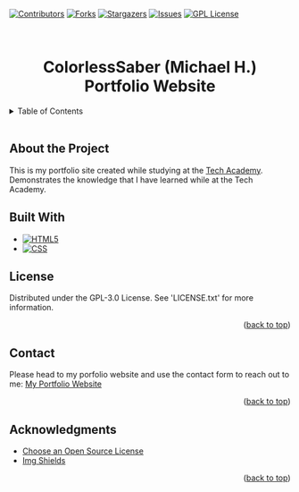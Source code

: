 <a id="readme-top"></a>


<!-- Project Sheilds -->
[![Contributors][contributors-shield]][contributors-url]
[![Forks][forks-shield]][forks-url]
[![Stargazers][stars-shield]][stars-url]
[![Issues][issues-shield]][issues-url]
[![GPL License][license-shield]][license-url]

<!-- Project Title -->
<br>
<div>
    <h1 style="text-align:center">ColorlessSaber (Michael H.) Portfolio Website</h1>
</div>

<!-- Table of Contents -->
<details>
    <summary>Table of Contents</summary>
    <ol>
        <li><a href="#about-the-project">About the Project</a></li>
        <li><a href="#built-with">Built With</a></li>
        <li><a href="#license">License</a></li>
        <li><a href="#contact">Contact</a></li>
        <li><a href="#acknowledgements">acknowledgements</a></li>
    </ol>
</details>
<br>

<!-- About the Project -->
## About the Project
This is my portfolio site created while studying at the [Tech Academy][tech-academy-url].<br>
Demonstrates the knowledge that I have learned while at the Tech Academy.

<!-- Built With -->
## Built With
* [![HTML5][html-shield]][html-url]
* [![CSS][css-shield]][css-url]

<!-- License -->
## License
Distributed under the GPL-3.0 License. See 'LICENSE.txt' for more information.

<p align="right">(<a href="#readme-top">back to top</a>)</p>

<!-- Conact -->
## Contact
Please head to my porfolio website and use the contact form to reach out to me:
[My Portfolio Website][portfolio-url]

<p align="right">(<a href="#readme-top">back to top</a>)</p>

<!-- ACKNOWLEDGMENTS -->
## Acknowledgments

* [Choose an Open Source License](https://choosealicense.com)
* [Img Shields](https://shields.io)

<p align="right">(<a href="#readme-top">back to top</a>)</p>

<!-- Markdown Links & Images -->
[contributors-shield]: https://img.shields.io/github/contributors/ColorlessSaber/ColorlessSaber.github.io.svg?style=for-the-badge
[contributors-url]: https://github.com/ColorlessSaber/ColorlessSaber.github.io/graphs/contributors
[forks-shield]: https://img.shields.io/github/forks/ColorlessSaber/ColorlessSaber.github.io.svg?style=for-the-badge
[forks-url]: https://github.com/ColorlessSaber/ColorlessSaber.github.io/network/members
[stars-shield]: https://img.shields.io/github/stars/ColorlessSaber/ColorlessSaber.github.io.svg?style=for-the-badge
[stars-url]: https://github.com/ColorlessSaber/ColorlessSaber.github.io/stargazers
[issues-shield]: https://img.shields.io/github/issues/ColorlessSaber/ColorlessSaber.github.io.svg?style=for-the-badge
[issues-url]: https://github.com/ColorlessSaber/ColorlessSaber.github.io/issues
[license-shield]: https://img.shields.io/github/license/ColorlessSaber/ColorlessSaber.github.io.svg?style=for-the-badge
[license-url]: https://github.com/ColorlessSaber/ColorlessSaber.github.io/blob/main/LICENSE

[css-shield]: https://img.shields.io/badge/CSS-663399?style=for-the-badge&logo=css&logoColor=white
[css-url]: https://www.w3.org/Style/CSS/Overview.en.html
[html-shield]: https://img.shields.io/badge/HTML5-E34F26?style=for-the-badge&logo=html5&logoColor=white
[html-url]: https://html.spec.whatwg.org/multipage/

[portfolio-url]: https://colorlesssaber.github.io/
[tech-academy-url]: https://www.learncodinganywhere.com/